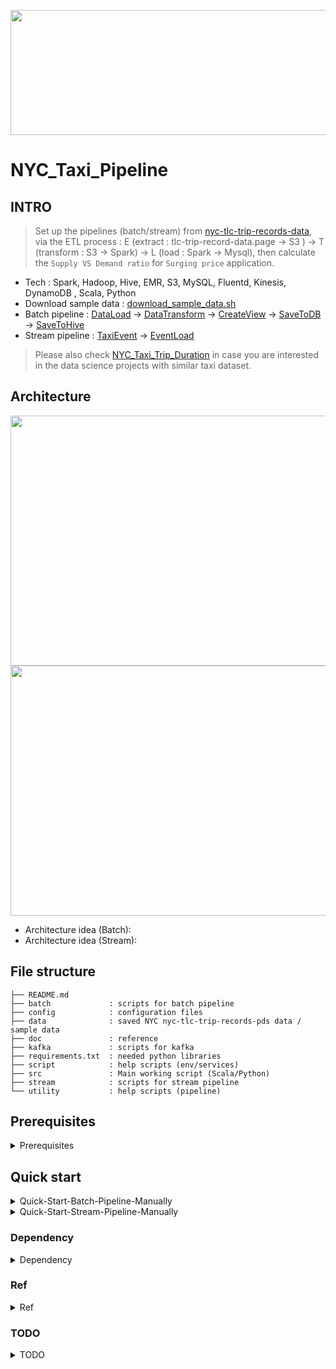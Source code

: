 <p align="center"><img src ="https://github.com/yennanliu/NYC_Taxi_Pipeline/blob/master/doc/pic/taxi_logo_V2.svg" width="600" height="200"></p>

# NYC_Taxi_Pipeline

## INTRO
> Set up the pipelines (batch/stream) from [nyc-tlc-trip-records-data](https://www1.nyc.gov/site/tlc/about/tlc-trip-record-data.page), via the ETL process :
E (extract : tlc-trip-record-data.page -> S3 ) -> T (transform : S3 -> Spark) -> L (load : Spark -> Mysql), then calculate the `Supply VS Demand ratio` for `Surging price` application. 

* Tech : Spark, Hadoop, Hive, EMR, S3, MySQL, Fluentd, Kinesis, DynamoDB , Scala, Python 
* Download sample data : [download_sample_data.sh](https://github.com/yennanliu/NYC_Taxi_Pipeline/blob/master/script/download_sample_data.sh)
* Batch pipeline : [DataLoad](https://github.com/yennanliu/NYC_Taxi_Pipeline/tree/master/src/main/scala/DataLoad) -> [DataTransform](https://github.com/yennanliu/NYC_Taxi_Pipeline/tree/master/src/main/scala/DataTransform) -> [CreateView](https://github.com/yennanliu/NYC_Taxi_Pipeline/tree/master/src/main/scala/CreateView) -> [SaveToDB](https://github.com/yennanliu/NYC_Taxi_Pipeline/tree/master/src/main/scala/SaveToDB) -> [SaveToHive](https://github.com/yennanliu/NYC_Taxi_Pipeline/tree/master/src/main/scala/SaveToHive)
* Stream pipeline : [TaxiEvent](https://github.com/yennanliu/NYC_Taxi_Pipeline/tree/master/src/main/scala/TaxiEvent) -> [EventLoad](https://github.com/yennanliu/NYC_Taxi_Pipeline/tree/master/src/main/scala/EventLoad)

> Please also check [NYC_Taxi_Trip_Duration](https://github.com/yennanliu/NYC_Taxi_Trip_Duration) in case you are interested in the data science projects with similar taxi dataset. 

## Architecture 
<img src ="https://github.com/yennanliu/NYC_Taxi_Pipeline/blob/master/doc/pic/batch_architecture.svg" width="800" height="400">
<img src ="https://github.com/yennanliu/NYC_Taxi_Pipeline/blob/master/doc/pic/stream_architecture.svg" width="800" height="400">

- Architecture idea (Batch):
- Architecture idea (Stream):

## File structure 
```
├── README.md
├── batch             : scripts for batch pipeline 
├── config            : configuration files 
├── data              : saved NYC nyc-tlc-trip-records-pds data / sample data 
├── doc               : reference 
├── kafka             : scripts for kafka 
├── requirements.txt  : needed python libraries 
├── script            : help scripts (env/services) 
├── src               : Main working script (Scala/Python)
├── stream            : scripts for stream pipeline 
└── utility           : help scripts (pipeline)
```

## Prerequisites
<details>
<summary>Prerequisites</summary>

- Install 
	- Spark 2.4.3
	- Java 1.8.0_11 (java 8)
	- Scala 2.11.12
	- sbt 1.3.5
	- Zoopkeeper
	- Kafka
	- Mysql
	- Elasitic search (optional)
	- Hive (optional)
	- Hadoop (optional)
	- Fluentd (optional)
	- Python 3  (optional)
	- Pyspark (optional)

- Set up 
	- AWS account and get `key_pair` for access below services:
		- EMR
		- EC2
		- S3
		- DYNAMODB
		- Kinesis
- Config
	- update [config](https://github.com/yennanliu/NYC_Taxi_Pipeline/tree/master/config) with your creds  

</details>

## Quick start 
<details>
<summary>Quick-Start-Batch-Pipeline-Manually</summary>

```bash 
# STEP 1) Download the dataset
bash script/download_sample_data.sh

# STEP 2) sbt package 
sbt package

# STEP 3) Load data 
spark-submit \
 --class DataLoad.LoadReferenceData \
 target/scala-2.11/nyc_taxi_pipeline_2.11-1.0.jar

spark-submit \
 --class DataLoad.LoadGreenTripData \
 target/scala-2.11/nyc_taxi_pipeline_2.11-1.0.jar

spark-submit \
 --class DataLoad.LoadYellowTripData \
 target/scala-2.11/nyc_taxi_pipeline_2.11-1.0.jar

# STEP 4) Transform data 
spark-submit \
 --class DataTransform.TransformGreenTaxiData \
 target/scala-2.11/nyc_taxi_pipeline_2.11-1.0.jar

spark-submit \
 --class DataTransform.TransformYellowTaxiData \
 target/scala-2.11/nyc_taxi_pipeline_2.11-1.0.jar

# STEP 5) Create view 
spark-submit \
 --class CreateView.CreateMaterializedView \
 target/scala-2.11/nyc_taxi_pipeline_2.11-1.0.jar

# STEP 6) Save to JDBC (mysql)
spark-submit \
 --class SaveToDB.JDBCToMysql \
 target/scala-2.11/nyc_taxi_pipeline_2.11-1.0.jar

# STEP 7) Save to Hive
spark-submit \
 --class SaveToHive.SaveMaterializedviewToHive \
 target/scala-2.11/nyc_taxi_pipeline_2.11-1.0.jar

```

</details>

<details>
<summary>Quick-Start-Stream-Pipeline-Manually</summary>

```bash 
# STEP 1) sbt package 
sbt package

# STEP 2) Create Taxi event
spark-submit \
 --class TaxiEvent.CreateBasicTaxiEvent \
 target/scala-2.11/nyc_taxi_pipeline_2.11-1.0.jar

# check the event
curl localhost:44444

# STEP 3) Process Taxi event
spark-submit \
 --class EventLoad.SparkStream_demo_LoadTaxiEvent \
 target/scala-2.11/nyc_taxi_pipeline_2.11-1.0.jar

# STEP 4) Send Taxi event to Kafaka
# start zookeeper, kafka
brew services start zookeeper
brew services start kafka
# curl event to kafka producer
curl localhost:44444 | kafka-console-producer  --broker-list  127.0.0.1:9092 --topic first_topic

# STEP 5) Spark process kafka stream
spark-submit \
 --class KafkaEventLoad.LoadKafkaEventExample \
 target/scala-2.11/nyc_taxi_pipeline_2.11-1.0.jar

```
</details>

### Dependency 
<details>
<summary>Dependency</summary>

1. Spark 2.4.3 
2. Java 8
3. Apache Hadoop 2.7
4. Jars 
	- [aws-java-sdk-1.7.4](https://mvnrepository.com/artifact/com.amazonaws/aws-java-sdk/1.7.4)
	- [hadoop-aws-2.7.6](https://mvnrepository.com/artifact/org.apache.hadoop/hadoop-aws/2.7.6)
	- [spark-streaming-kafka-0-8-assembly_2.11-2.4.3.jar](https://mvnrepository.com/artifact/org.apache.spark/spark-streaming-kafka-0-8-assembly_2.11/2.4.3)
	- [mysql-connector-java-8.0.15.jar](https://mvnrepository.com/artifact/mysql/mysql-connector-java/8.0.15)

5. [build.sbt](https://github.com/yennanliu/NYC_Taxi_Pipeline/blob/master/build.sbt)

</details>

### Ref
<details>
<summary>Ref</summary>

- [ref.md](https://github.com/yennanliu/NYC_Taxi_Pipeline/blob/master/doc/ref.md) - dataset link ref, code ref, other ref
- [doc](https://github.com/yennanliu/NYC_Taxi_Pipeline/blob/master/doc) - All ref docs


</details>

### TODO 
<details>
<summary>TODO</summary>

```
# 1. Tune the main pipeline for large scale data (to process whole nyc-tlc-trip data)
# 2. Add front-end UI (flask to visualize supply & demand and surging price)
# 3. Add test 
# 4. Dockerize the project 
# 5. Tune the spark batch/stream code 
# 6. Tune the kafka, zoopkeeper cluster setting 
# 7. Travis CI/CD 
# 8. Use Airflow to schedule batch pipeline 
```
</details>
